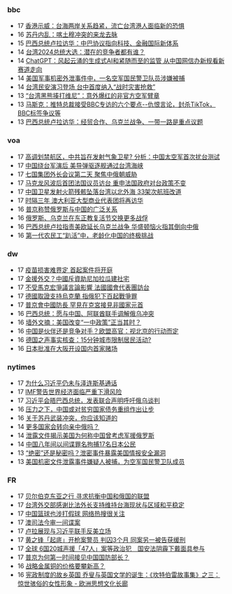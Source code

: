 <!-- BLOG-POST-LIST:START -->
<!-- BLOG-POST-LIST:END -->

### bbc
<!-- bbc:START -->
-  17 [香港示威：台海两岸关系趋紧，流亡台湾港人面临新的恐惧](https://www.bbc.com/zhongwen/simp/chinese-news-65296005?at_medium=RSS&at_campaign=KARANGA)
-  16 [苏丹内乱：喀土穆冲突的来龙去脉](https://www.bbc.com/zhongwen/simp/world-65291811?at_medium=RSS&at_campaign=KARANGA)
-  15 [巴西总统卢拉访华：中巴协议指向科技、金融国际新体系](https://www.bbc.com/zhongwen/simp/world-65286148?at_medium=RSS&at_campaign=KARANGA)
-  14 [台湾2024总统大选：潜在的竞争者都有谁？](https://www.bbc.com/zhongwen/simp/chinese-news-65277246?at_medium=RSS&at_campaign=KARANGA)
-  14 [ChatGPT：风起云涌的生成式AI和紧随而至的监管 从中国网信办新规看新赛道走向](https://www.bbc.com/zhongwen/simp/chinese-news-65274804?at_medium=RSS&at_campaign=KARANGA)
-  14 [美国军事机密外泄事件中，一名空军国民警卫队员涉嫌被捕](https://www.bbc.com/zhongwen/simp/world-65272573?at_medium=RSS&at_campaign=KARANGA)
-  14 [台湾民安演习登场 台中首度纳入“战时灾害抢救”](https://www.bbc.com/zhongwen/simp/chinese-news-65273165?at_medium=RSS&at_campaign=KARANGA)
-  13 [“台湾黑熊揍打维尼”：意外爆红的非官方空军臂章](https://www.bbc.com/zhongwen/simp/chinese-news-65265089?at_medium=RSS&at_campaign=KARANGA)
-  13 [马斯克：推特总裁接受BBC专访的六个要点--仇恨言论，封杀TikTok，BBC标签争议等](https://www.bbc.com/zhongwen/simp/world-65259764?at_medium=RSS&at_campaign=KARANGA)
-  13 [巴西总统卢拉访华：经贸合作、乌克兰战争、一带一路是重点议题](https://www.bbc.com/zhongwen/simp/world-65248165?at_medium=RSS&at_campaign=KARANGA)<!-- bbc:END -->

### voa
<!-- voa:START -->
-  17 [高调划禁航区，中共旨在发射气象卫星? 分析：中国太空军首次扰台测试](https://www.voachinese.com/a/china-launched-satellite-rocket-in-waters-north-of-taiwan-20230416/7052872.html)
-  17 [中国绕台军演后 美导弹驱逐舰通过台湾海峡](https://www.voachinese.com/a/us-warship-transits-taiwan-strait-in-sensitive-time-20230417/7053449.html)
-  17 [七国集团外长会议第二天 聚焦中俄朝威胁](https://www.voachinese.com/a/g7-2nd-day-meeting-focus-on-china-russia-north-korea-threats-20230417/7053408.html)
-  17 [马克龙风波后首团法国议员访台 重申法国政府对台政策不变](https://www.voachinese.com/a/first-french-delegation-arrives-in-taiwan-after-macron-remarks-20230417/7053402.html)
-  17 [中国卫星发射火箭残骸坠落台湾以北外海 33架次航班改道](https://www.voachinese.com/a/china-satellite-launch-affects-taiwan-20230417/7053361.html)
-  17 [时隔三年 澳大利亚大型商业代表团将再访华](https://www.voachinese.com/a/australia-major-business-delegation-to-china-after-3-years-20230417/7053358.html)
-  16 [普京称赞俄罗斯与中国的广泛关系](https://www.voachinese.com/a/putin-hails-russia-s-broad-ties-with-china-/7052921.html)
-  16 [俄罗斯、乌克兰在东正教复活节交换更多战俘](https://www.voachinese.com/a/russia-ukraine-exchange-more-prisoners-on-orthodox-easter-/7052864.html)
-  16 [巴西总统卢拉指责美欧延长乌克兰战争 华盛顿恼火指其倒向中俄](https://www.voachinese.com/a/brazil-talks-about-mediation-of-the-ukraine-war-04162023/7052789.html)
-  16 [第一代农民工“趴活”中，老龄化中国的终极挑战](https://www.voachinese.com/a/china-tightens-age-limits-for-workers-impacting-livelihoods-of-80-million-elderly-migrant-workers-20230416/7052738.html)<!-- voa:END -->

### dw
<!-- dw:START -->
-  17 [疫苗损害难界定 首起案件将开庭](https://www.dw.com/zh/疫苗损害难界定-首起案件将开庭/a-65281551?maca=chi-rss-chi-all-1127-xml-atom)
-  17 [金援外交？中國斥資助尼加拉瓜建社宅](https://www.dw.com/zh/金援外交？中國斥資助尼加拉瓜建社宅/a-65344651?maca=chi-rss-chi-all-1127-xml-atom)
-  17 [不受馬克宏爭議言論影響 法國國會代表團訪台](https://www.dw.com/zh/不受馬克宏爭議言論影響-法國國會代表團訪台/a-65343523?maca=chi-rss-chi-all-1127-xml-atom)
-  17 [德國取證支持烏克蘭 指俄犯下百起戰爭罪](https://www.dw.com/zh/德國取證支持烏克蘭-指俄犯下百起戰爭罪/a-65342859?maca=chi-rss-chi-all-1127-xml-atom)
-  17 [普京會中國防長 罕見在克宮接見非國家元首](https://www.dw.com/zh/普京會中國防長-罕見在克宮接見非國家元首/a-65338710?maca=chi-rss-chi-all-1127-xml-atom)
-  16 [巴西总统：愿与中国、阿联酋联手调解俄乌冲突](https://www.dw.com/zh/巴西总统：愿与中国、阿联酋联手调解俄乌冲突/a-65339949?maca=chi-rss-chi-all-1127-xml-atom)
-  16 [墙外文摘：美国改变“一中政策”正当其时？](https://www.dw.com/zh/墙外文摘：美国改变-一中政策-正当其时？/a-65339255?maca=chi-rss-chi-all-1127-xml-atom)
-  16 [中国是伙伴还是竞争对手？欧盟高官：视北京的行动而定](https://www.dw.com/zh/中国是伙伴还是竞争对手？欧盟高官：视北京的行动而定/a-65338711?maca=chi-rss-chi-all-1127-xml-atom)
-  16 [德国之声事实核查：15分钟城市限制居民活动?](https://www.dw.com/zh/德国之声事实核查：15分钟城市限制居民活动/a-65301103?maca=chi-rss-chi-all-1127-xml-atom)
-  16 [日本批准在大阪开设国内首家赌场](https://www.dw.com/zh/日本批准在大阪开设国内首家赌场/a-65321659?maca=chi-rss-chi-all-1127-xml-atom)<!-- dw:END -->

### nytimes
<!-- nytimes:START -->
-  17 [为什么习近平仍未与泽连斯基通话](https://cn.nytimes.com/world/20230417/why-chinas-leader-hasnt-called-the-president-of-ukraine/?utm_source=RSS)
-  17 [IMF警告世界经济面临严重下滑风险](https://cn.nytimes.com/business/20230412/imf-world-economic-outlook/?utm_source=RSS)
-  17 [习近平会晤巴西总统，发表联合声明呼吁俄乌谈判](https://cn.nytimes.com/world/20230417/brazil-china-russia-ukraine/?utm_source=RSS)
-  16 [压力之下，中国或对贫穷国家债务重组作出让步](https://cn.nytimes.com/business/20230417/china-debt-relief/?utm_source=RSS)
-  16 [关于苏丹武装冲突，你应该知道的](https://cn.nytimes.com/world/20230417/sudan-khartoum-military/?utm_source=RSS)
-  14 [更多国家会转向亲中俄吗？](https://cn.nytimes.com/opinion/20230414/biden-foreign-policy-china-russia/?utm_source=RSS)
-  14 [泄露文件揭示美国为何称中国曾考虑军援俄罗斯](https://cn.nytimes.com/world/20230414/new-leaked-documents-offer-a-clue-about-us-warnings-that-china-was-considering-giving-russia-military-aid/?utm_source=RSS)
-  14 [中国八年间以间谍罪名拘捕17名日本公民](https://cn.nytimes.com/asia-pacific/20230414/china-japan-spying-espionage/?utm_source=RSS)
-  13 [“绝密”还是秘密吗？泄密事件暴露美国情报安全漏洞](https://cn.nytimes.com/usa/20230414/documents-leak-security-clearance/?utm_source=RSS)
-  13 [美国机密文件泄露事件嫌疑人被捕，为空军国民警卫队成员](https://cn.nytimes.com/usa/20230414/documents-leak-leaker-identity/?utm_source=RSS)<!-- nytimes:END -->

### FR
<!-- FR:START -->
-  17 [贝尔伯克东亚之行 寻求抗衡中国和俄国的联盟](https://www.rfi.fr/cn/%E5%9B%BD%E9%99%85/20230417-%E8%B4%9D%E5%B0%94%E4%BC%AF%E5%85%8B%E4%B8%9C%E4%BA%9A%E4%B9%8B%E8%A1%8C-%E5%AF%BB%E6%B1%82%E6%8A%97%E8%A1%A1%E4%B8%AD%E5%9B%BD%E5%92%8C%E4%BF%84%E5%9B%BD%E7%9A%84%E8%81%94%E7%9B%9F)
-  17 [台湾外交部感谢比法外长支持维持台海现状与区域和平稳定](https://www.rfi.fr/cn/%E4%B8%AD%E5%9B%BD/20230417-%E5%8F%B0%E6%B9%BE%E5%A4%96%E4%BA%A4%E9%83%A8%E6%84%9F%E8%B0%A2%E6%AF%94%E6%B3%95%E5%A4%96%E9%95%BF%E6%94%AF%E6%8C%81%E7%BB%B4%E6%8C%81%E5%8F%B0%E6%B5%B7%E7%8E%B0%E7%8A%B6%E4%B8%8E%E5%8C%BA%E5%9F%9F%E5%92%8C%E5%B9%B3%E7%A8%B3%E5%AE%9A)
-  17 [中国篮球也涉打假球 网络热搜很关注](https://www.rfi.fr/cn/%E4%B8%AD%E5%9B%BD/20230417-%E4%B8%AD%E5%9B%BD%E7%AF%AE%E7%90%83%E4%B9%9F%E6%B6%89%E6%89%93%E5%81%87%E7%90%83-%E7%BD%91%E7%BB%9C%E7%83%AD%E6%90%9C%E5%BE%88%E5%85%B3%E6%B3%A8)
-  17 [澳司法今审一间谍案](https://www.rfi.fr/cn/%E4%B8%AD%E5%9B%BD/20230417-%E6%BE%B3%E5%8F%B8%E6%B3%95%E4%BB%8A%E5%AE%A1%E4%B8%80%E9%97%B4%E8%B0%8D%E6%A1%88)
-  17 [卢拉展现与习近平联手反美立场](https://www.rfi.fr/cn/%E4%B8%AD%E5%9B%BD/20230417-%E5%8D%A2%E6%8B%89%E5%B1%95%E7%8E%B0%E4%B8%8E%E4%B9%A0%E8%BF%91%E5%B9%B3%E8%81%94%E6%89%8B%E5%8F%8D%E7%BE%8E%E7%AB%8B%E5%9C%BA)
-  17 [黄之锋「起底」开枪案警员 判囚3个月 同案另一被告获缓刑](https://www.rfi.fr/cn/%E4%B8%AD%E5%9B%BD/20230417-%E9%BB%84%E4%B9%8B%E9%94%8B-%E8%B5%B7%E5%BA%95-%E5%BC%80%E6%9E%AA%E6%A1%88%E8%AD%A6%E5%91%98-%E5%88%A4%E5%9B%9A3%E4%B8%AA%E6%9C%88-%E5%90%8C%E6%A1%88%E5%8F%A6%E4%B8%80%E8%A2%AB%E5%91%8A%E8%8E%B7%E7%BC%93%E5%88%91)
-  17 [全球 6国20城声援「47人」案等政治犯　国安法阴霾下戴面具参与](https://www.rfi.fr/cn/%E4%B8%AD%E5%9B%BD/20230417-%E5%85%A8%E7%90%83-6%E5%9B%BD20%E5%9F%8E%E5%A3%B0%E6%8F%B4-47%E4%BA%BA-%E6%A1%88%E7%AD%89%E6%94%BF%E6%B2%BB%E7%8A%AF-%E5%9B%BD%E5%AE%89%E6%B3%95%E9%98%B4%E9%9C%BE%E4%B8%8B%E6%88%B4%E9%9D%A2%E5%85%B7%E5%8F%82%E4%B8%8E)
-  17 [普京为何第一时间接见中国国防部长？](https://www.rfi.fr/cn/%E4%B8%AD%E5%9B%BD/20230417-%E6%99%AE%E4%BA%AC%E4%B8%BA%E4%BD%95%E7%AC%AC%E4%B8%80%E6%97%B6%E9%97%B4%E6%8E%A5%E8%A7%81%E4%B8%AD%E5%9B%BD%E5%9B%BD%E9%98%B2%E9%83%A8%E9%95%BF)
-  16 [战略金属铜的价格要攀新高？](https://www.rfi.fr/cn/%E7%A4%BE%E4%BC%9A/20230416-rfi-%E6%B3%95%E5%B9%BF-%E5%B0%BC%E5%8F%A4%E6%8B%89-%E4%B8%AD%E5%9B%BD-%E6%88%98%E7%95%A5%E9%87%91%E5%B1%9E%E9%93%9C%E7%9A%84%E4%BB%B7%E6%A0%BC%E8%A6%81%E6%94%80%E6%96%B0%E9%AB%98)
-  16 [宪政制度的故乡英国 乔叟与英国文学的诞生：《坎特伯雷故事集》之三： 惊世骇俗的女性形象 - 欧洲思想文化长廊](https://www.rfi.fr/cn/%E4%B8%93%E6%A0%8F%E6%A3%80%E7%B4%A2/%E6%AC%A7%E6%B4%B2%E6%80%9D%E6%83%B3%E6%96%87%E5%8C%96%E9%95%BF%E5%BB%8A/20230416-%E5%AE%AA%E6%94%BF%E5%88%B6%E5%BA%A6%E7%9A%84%E6%95%85%E4%B9%A1%E8%8B%B1%E5%9B%BD-%E4%B9%94%E5%8F%9F%E4%B8%8E%E8%8B%B1%E5%9B%BD%E6%96%87%E5%AD%A6%E7%9A%84%E8%AF%9E%E7%94%9F-%E5%9D%8E%E7%89%B9%E4%BC%AF%E9%9B%B7%E6%95%85%E4%BA%8B%E9%9B%86-%E4%B9%8B%E4%B8%89-%E6%83%8A%E4%B8%96%E9%AA%87%E4%BF%97%E7%9A%84%E5%A5%B3%E6%80%A7%E5%BD%A2%E8%B1%A1)<!-- FR:END -->